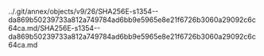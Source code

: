 ../.git/annex/objects/v9/26/SHA256E-s1354--da869b50239733a812a749784ad6bb9e5965e8e21f6726b3060a29092c6c64ca.md/SHA256E-s1354--da869b50239733a812a749784ad6bb9e5965e8e21f6726b3060a29092c6c64ca.md